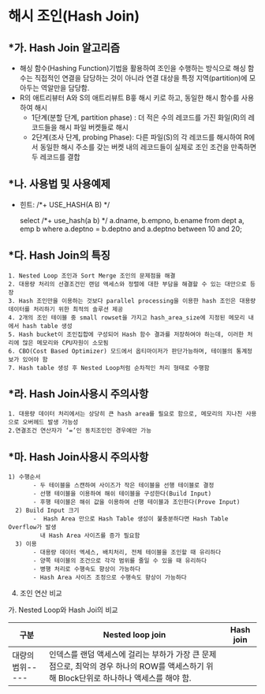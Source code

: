 # 해시 조인(Hash Join)

## *가. Hash Join 알고리즘
 - 해싱 함수(Hashing Function)기법을 활용하여 조인을 수행하는 방식으로 해싱 함수는 직접적인 연결을 담당하는 것이 아니라 연결
   대상을 특정 지역(partition)에 모아두는 역알만을 담당함.
 - R의 애트리뷰터 A와 S의 애트리뷰트 B흫 해시 키로 하고, 동일한 해시 함수를 사용하여 해시
   - 1단계(분할 단계, partition phase) : 더 적은 수의 레코드를 가진 화일(R)의 레코드들을 해시 파일 버켓들로 해시 
   - 2단계(조사 단계, probing Phase): 다른 파일(S)의 각 레코드를 해시하여 R에서 동일한 해시 주소를 갖는 버켓 내의 레코드들이 실제로 조인 조건을 
     만족하면 두 레코드를 결합
     
## *나. 사용법 및 사용예제
  - 힌트: /*+ USE_HASH(A B) */
  
     select /*+ use_hash(a b) */ a.dname, b.empno, b.ename
     from dept a, emp b
     where a.deptno = b.deptno
     and a.deptno between 10 and 20;

## *다. Hash Join의 특징
    1. Nested Loop 조인과 Sort Merge 조인의 문제점을 해결
    2. 대용량 처리의 선결조건인 랜덤 액세스와 정렬에 대한 부담을 해결할 수 있는 대안으로 등장
    3. Hash 조인만을 이용하는 것보다 parallel processing을 이용한 hash 조인은 대용량 데이터를 처리하기 위한 최적의 솔루션 제공
    4. 2개의 조인 테이블 중 small rowset을 가지고 hash_area_size에 지정된 메모리 내에서 hash table 생성
    5. Hash bucket이 조인집합에 구성되어 Hash 함수 결과를 저장하여야 하는데, 이러한 처리에 많은 메모리와 CPU자원이 소모됨
    6. CBO(Cost Based Optimizer) 모드에서 옵티마이저가 판단가능하며, 테이블의 통계정보가 있어야 함
    7. Hash table 생성 후 Nested Loop처럼 순차적인 처리 형태로 수행함

## *라. Hash Join사용시 주의사항
    1. 대용량 데이터 처리에서는 상당히 큰 hash area를 필요로 함으로, 메모리의 지나친 사용으로 오버헤드 발생 가능성
    2.연결조건 연산자가 ‘=’인 동치조인인 경우에만 가능

## *마. Hash Join사용시 주의사항
    1) 수행순서
           - 두 테이블을 스캔하여 사이즈가 작은 테이블을 선행 테이블로 결정
           - 선행 테이블을 이용하여 해쉬 테이블을 구성한다(Build Input)
           - 후행 테이블은 해쉬 값을 이용하여 선행 테이블과 조인한다(Prove Input)
      2) Build Input 크기
           -  Hash Area 만으로 Hash Table 생성이 불충분하다면 Hash Table Overflow가 발생
             내 Hash Area 사이즈를 증가 필요함
      3) 이용
           - 대용량 데이터 엑세스, 배치처리, 전체 테이블을 조인할 때 유리하다
           - 양쪽 테이블의 조건으로 각각 범위를 줄일 수 있을 때 유리하다
           - 병행 처리로 수행속도 향상이 가능하다
           - Hash Area 사이즈 조정으로 수행속도 향상이 가능하다
4. 조인 연산 비교

  가. Nested Loop와 Hash Joi의 비교
  
  구분 | Nested loop join | Hash join
  -----|-----------------|-----------
  대량의 범위-----|인덱스를 랜덤 액세스에 걸리는 부하가 가장 큰 문제점으로, 최악의 경우 하나의 ROW를 액세스하기 위해 Block단위로 하나하나 액세스를 해야 함.
